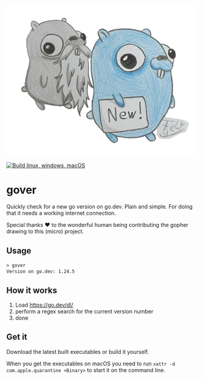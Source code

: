 <img src="assets/Govers.webp" width="500" alt="old and grey gopher, new and shiny gopher">

[![Build linux, windows, macOS](https://github.com/wunderlicht/gover/actions/workflows/release-artifacts.yml/badge.svg)](https://github.com/wunderlicht/gover/actions/workflows/release-artifacts.yml)

# gover
Quickly check for a new go version on go.dev. Plain and simple.
For doing that it needs a working internet connection.

Special thanks ❤️ to the wonderful human being contributing the gopher drawing to this (micro) project.

## Usage
```
> gover
Version on go.dev: 1.24.5
```

## How it works
1. Load https://go.dev/dl/
2. perform a regex search for the current version number
3. done

## Get it
Download the latest built executables or build it yourself.

When you get the executables on macOS you need to run
`xattr -d com.apple.quarantine <Binary>` to start it on the command line.
